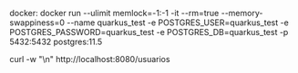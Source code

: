 docker: 
docker run --ulimit memlock=-1:-1 -it --rm=true --memory-swappiness=0 --name quarkus_test -e POSTGRES_USER=quarkus_test 
-e POSTGRES_PASSWORD=quarkus_test -e POSTGRES_DB=quarkus_test -p 5432:5432 postgres:11.5

curl -w "\n" http://localhost:8080/usuarios